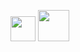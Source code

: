<img width="40px" src="https://i.pinimg.com/564x/2f/9c/11/2f9c11f9e55efbf1791f12c06d60729b.jpg"> <img width="50px" src="https://encrypted-tbn0.gstatic.com/images?q=tbn:ANd9GcThftdKHuBrgL4dzoqoOcvkVpWi-yYIEZ9tecvtj6vQGw&s">
